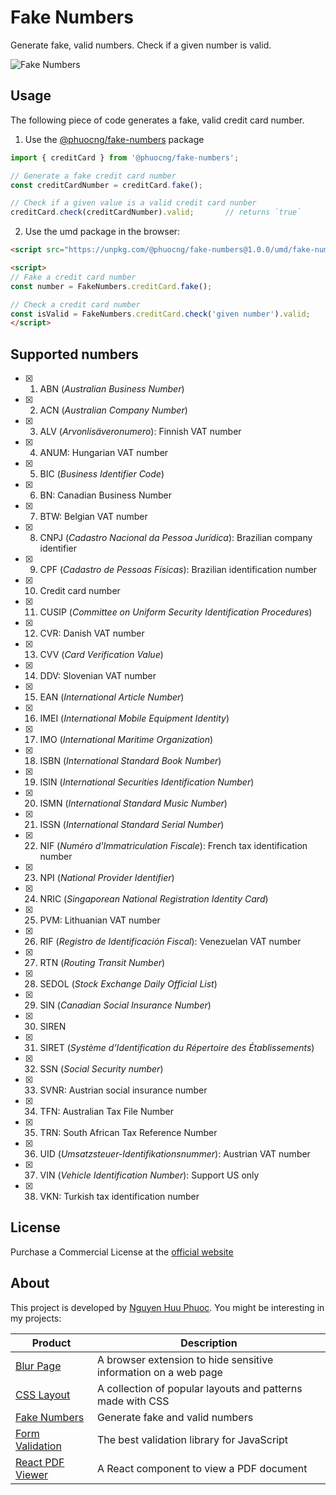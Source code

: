 # Fake Numbers
Generate fake, valid numbers. Check if a given number is valid.

![Fake Numbers](https://fakenumbers.io/assets/screenshot.png)

## Usage

The following piece of code generates a fake, valid credit card number.

1. Use the [@phuocng/fake-numbers](https://www.npmjs.com/package/@phuocng/fake-numbers) package

~~~ javascript
import { creditCard } from '@phuocng/fake-numbers';

// Generate a fake credit card number
const creditCardNumber = creditCard.fake();

// Check if a given value is a valid credit card nunber
creditCard.check(creditCardNumber).valid;       // returns `true`
~~~

2. Use the umd package in the browser:

~~~ html
<script src="https://unpkg.com/@phuocng/fake-numbers@1.0.0/umd/fake-numbers.min.js"></script>

<script>
// Fake a credit card number
const number = FakeNumbers.creditCard.fake();

// Check a credit card number
const isValid = FakeNumbers.creditCard.check('given number').valid;
</script>
~~~

## Supported numbers

* [x] 01. ABN (_Australian Business Number_)
* [x] 02. ACN (_Australian Company Number_)
* [x] 03. ALV (_Arvonlisäveronumero_): Finnish VAT number
* [x] 04. ANUM: Hungarian VAT number
* [x] 05. BIC (_Business Identifier Code_)
* [x] 06. BN: Canadian Business Number
* [x] 07. BTW: Belgian VAT number
* [x] 08. CNPJ (_Cadastro Nacional da Pessoa Jurídica_): Brazilian company identifier
* [x] 09. CPF (_Cadastro de Pessoas Físicas_): Brazilian identification number
* [x] 10. Credit card number
* [x] 11. CUSIP (_Committee on Uniform Security Identification Procedures_)
* [x] 12. CVR: Danish VAT number
* [x] 13. CVV (_Card Verification Value_)
* [x] 14. DDV: Slovenian VAT number
* [x] 15. EAN (_International Article Number_)
* [x] 16. IMEI (_International Mobile Equipment Identity_)
* [x] 17. IMO (_International Maritime Organization_)
* [x] 18. ISBN (_International Standard Book Number_)
* [x] 19. ISIN (_International Securities Identification Number_)
* [x] 20. ISMN (_International Standard Music Number_)
* [x] 21. ISSN (_International Standard Serial Number_)
* [x] 22. NIF (_Numéro d'Immatriculation Fiscale_): French tax identification number
* [x] 23. NPI (_National Provider Identifier_)
* [x] 24. NRIC (_Singaporean National Registration Identity Card_)
* [x] 25. PVM: Lithuanian VAT number
* [x] 26. RIF (_Registro de Identificación Fiscal_): Venezuelan VAT number
* [x] 27. RTN (_Routing Transit Number_)
* [x] 28. SEDOL (_Stock Exchange Daily Official List_)
* [x] 29. SIN (_Canadian Social Insurance Number_)
* [x] 30. SIREN
* [x] 31. SIRET (_Système d’Identification du Répertoire des Établissements_)
* [x] 32. SSN (_Social Security number_)
* [x] 33. SVNR: Austrian social insurance number
* [x] 34. TFN: Australian Tax File Number
* [x] 35. TRN: South African Tax Reference Number
* [x] 36. UID (_Umsatzsteuer-Identifikationsnummer_): Austrian VAT number
* [x] 37. VIN (_Vehicle Identification Number_): Support US only
* [x] 38. VKN: Turkish tax identification number

## License
Purchase a Commercial License at the [official website](https://fakenumbers.io)

## About

This project is developed by [Nguyen Huu Phuoc](https://twitter.com/nghuuphuoc).
You might be interesting in my projects:

| Product                                           | Description                                                       |
|---------------------------------------------------|-------------------------------------------------------------------|
| [Blur Page](https://blur.page)                    | A browser extension to hide sensitive information on a web page   |
| [CSS Layout](https://csslayout.io)                | A collection of popular layouts and patterns made with CSS        |
| [Fake Numbers](https://fakenumbers.io)            | Generate fake and valid numbers                                   |
| [Form Validation](https://formvalidation.io)      | The best validation library for JavaScript                        |
| [React PDF Viewer](https://react-pdf-viewer.dev)  | A React component to view a PDF document                          |
